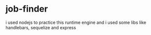 # job-finder

i used nodejs to practice this runtime engine and i used some libs like handlebars, sequelize and express
